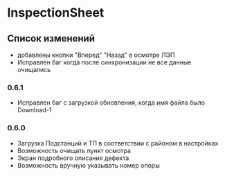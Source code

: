 # InspectionSheet

## Список изменений 

* добавлены кнопки "Вперед" "Назад" в осмотре ЛЭП
* Исправлен баг когда после синхронизации не все данные очищались

### 0.6.1

* Исправлен баг с загрузкой обновления, когда имя файла было Download-1

### 0.6.0 

* Загрузка Подстанций и ТП в соответствии с районом в настройках
* Возможность очищать пункт осмотра
* Экран подробного описания дефекта
* Возможность вручную указывать номер опоры


